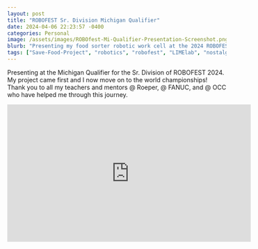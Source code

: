 ```yaml
---
layout: post
title: "ROBOFEST Sr. Division Michigan Qualifier"
date: 2024-04-06 22:23:57 -0400
categories: Personal
image: /assets/images/ROBOfest-Mi-Qualifier-Presentation-Screenshot.png
blurb: "Presenting my food sorter robotic work cell at the 2024 ROBOFEST Sr. Division Qualifier…"
tags: ["Save-Food-Project", "robotics", "robofest", "LIMElab", "nostalgia", "my-journey"]
---
```


Presenting at the Michigan Qualifier for the Sr. Division of ROBOFEST 2024. My project came first and I now move on to the world championships! Thank you to all my teachers and mentors @ Roeper, @ FANUC, and @ OCC who have helped me through this journey.

<iframe width="560" height="315" src="https://www.youtube.com/embed/_O1OchS2HuA?si=hqTRMFo-IYSDh8W5" title="YouTube video player" frameborder="0" allow="accelerometer; autoplay; clipboard-write; encrypted-media; gyroscope; picture-in-picture; web-share" referrerpolicy="strict-origin-when-cross-origin" allowfullscreen></iframe>
